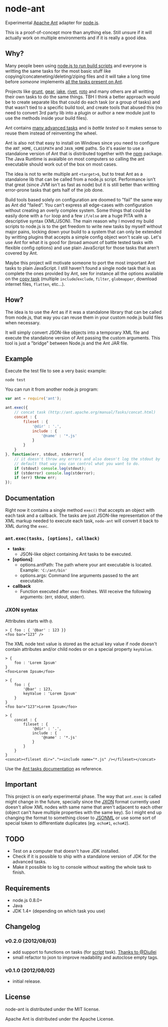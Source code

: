 # node-ant

Experimental [Apache Ant](http://ant.apache.org/) adapter for
[node.js](http://nodejs.org).

This is a proof-of-concept more than anything else. Still unsure if it will
actually work on multiple environments and if it is really a good idea.



## Why?

Many people been using [node.js to run build
scripts](http://blog.millermedeiros.com/node-js-as-a-build-script/) and
everyone is writting the same tasks for the most basic stuff like
copying/concateneting/deleting/ziping files and it will take a long time before
*someone* implements [all the tasks present on
Ant](http://ant.apache.org/manual/tasksoverview.html).

Projects like [grunt](https://github.com/cowboy/grunt),
[gear](https://github.com/yahoo/gear), [jake](https://github.com/mde/jake),
[rivet](https://github.com/jaredhanson/rivet),
[roto](https://github.com/diy/roto) and many others are all writting their own
tasks to do the same things. TBH I think a better approach would be to create
separate libs that could do each task (or a group of tasks) and that wasn't
tied to a specific build tool, and create tools that abused this (no need to
convert 3rd party lib into a plugin or author a new module just to use the
methods inside your build files).

Ant contains [many advanced tasks](http://ant.apache.org/manual/tasksoverview.html)
and is *battle tested* so it makes sense to reuse them instead of reinventing
the wheel.

Ant is also not that easy to install on Windows since you need to configure the
`ANT_HOME`, `CLASSPATH` and `JAVA_HOME` paths. So it's easier to use
a standalone version of Ant that is distributed together with the
[npm](http://npmjs.org) package. The Java Runtime is avaialble on most
computers so calling the ant executable should work out of the box on most
cases.

The idea is not to write multiple ant `<target>`s, but to treat Ant as
a standalone lib that can be called from a node.js script. Performance isn't
that great (since JVM isn't as fast as node) but it is still better than
writting error-prone tasks that gets half of the job done.

Build tools based solely on configuration are doomed to "fail" the same way as
Ant did "failed". You can't express all edge-cases with configuration without
creating an overly complex system. Some things that could be easily done with
a `for` loop and a few `if/else` are a huge PITA with a descriptive syntax
(XML/JSON). The main reason why I moved my build scripts to node.js is to the
get freedom to write new tasks by myself without major pains, locking down your
build to a system that can only be extended by writting plugins that accepts
a simple config object won't scale up. Let's use Ant for what it is good for
(broad amount of battle tested tasks with flexible config options) and use
plain JavaScript for those tasks that aren't covered by Ant.

Maybe this project will motivate someone to port the most important Ant tasks
to plain JavaScript. I still haven't found a single node task that is as
complete the ones provided by Ant, see for instance all the options available
on the [copy task](http://ant.apache.org/manual/Tasks/copy.html) (multiple
`include`/`exclude`, `filter`, `globmapper`, download internet files,
`flatten`, etc...).

## How?

The idea is to use the Ant as if it was a standalone library that can be called
from node.js, that way you can reuse them in your custom node.js build files
when necessary.

It will simply convert JSON-like objects into a temporary XML file and execute
the standalone version of Ant passing the custom arguments. This tool is just
a "bridge" between Node.js and the Ant JAR file.

## Example

Execute the test file to see a very basic example:

    node test

You can run it from another node.js program:

```js
var ant = require('ant');

ant.exec({
    // concat task (http://ant.apache.org/manual/Tasks/concat.html)
    concat : {
        fileset : {
            '@dir' : '.',
            include : {
                '@name' : '*.js'
            }
        }
    }
}, function(err, stdout, stderror){
    // it doesn't throw any errors and also doesn't log the stdout by
    // default that way you can control what you want to do.
    if (stdout) console.log(stdout);
    if (stderror) console.log(stderror);
    if (err) throw err;
});
```



## Documentation

Right now it contains a single method `exec()` that accepts an object with each
task and a callback. The tasks are just JSON-like representation of the XML
markup needed to execute each task, `node-ant` will convert it back to XML
during the `exec`.


### `ant.exec(tasks, [options], callback)`

 - **tasks**:
   - JSON-like object containing Ant tasks to be executed.
 - **[options]**:
    - options.antPath: The path where your ant executable is located. Example: `'C:/ant/bin'`
    - options.args: Command line arguments passed to the ant executable.
 - **callback**
   - Function executed after `exec` finishes. Will receive the following
     arguments: (err, stdout, stderr).


### JXON syntax

Attributes starts with `@`.

    > { foo : { '@bar' : 123 }}
    <foo bar="123" />

The XML node text value is stored as the actual key value if node doesn't
contain attributes and/or child nodes or on a special property `keyValue`.

    > {
        foo : 'Lorem Ipsum'
    }
    <foo>Lorem Ipsum</foo>

    > {
        foo : {
            '@bar' : 123,
            keyValue : 'Lorem Ipsum'
        }
    }
    <foo bar="123">Lorem Ipsum</foo>

    > {
        concat : {
            fileset : {
                '@dir' : '.',
                include : {
                    '@name' : '*.js'
                }
            }
        }
    }
    <concat><fileset dir="."><include name="*.js" /></fileset></concat>

Use the [Ant tasks
documentation](http://ant.apache.org/manual/tasksoverview.html) as reference.



## Important

This project is on early experimental phase. The way that `ant.exec` is called
might change in the future, specially since the
[JXON](https://developer.mozilla.org/en/JXON) format currently used doesn't
allow XML nodes with same name that aren't adjacent to each other (object can't
have multiple properties with the same key). So I might end up changing the
format to something closer to [JSONML](http://www.jsonml.org/) or use some sort
of special token to differentiate duplicates (eg. `echo#1`, `echo#2`).



## TODO

 - Test on a computer that doesn't have JDK installed.
 - Check if it is possible to ship with a standalone version of JDK for the
   advanced tasks.
 - Make it possible to log to console without waiting the whole task to finish.



## Requirements

 - node.js 0.8.0+
 - Java
 - JDK 1.4+ (depending on which task you use)



## Changelog

### v0.2.0 (2012/08/03)

 - add support to functions on tasks (for [script](http://ant.apache.org/manual/Tasks/script.html) task). [Thanks to @Diullei](https://gist.github.com/3245017)
 - small refactor to jxon to improve readability and autoclose empty tags.


### v0.1.0 (2012/08/02)

 - initial release.



## License

node-ant is distributed under the MIT license.

Apache Ant is distributed under the Apache License.
